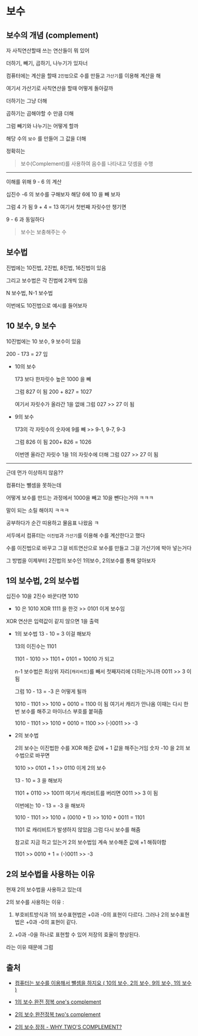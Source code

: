 # 보수

## 보수의 개념 (complement)

자 사칙연산할때 쓰는 연산들이 뭐 있어

더하기, 빼기, 곱하기, 나누기가 있자너

컴퓨터에는 계산을 할때 `2진법`으로 수를 만들고 `가산기`를 이용해 계산을 해

여기서 가산기로 사칙연산을 할때 어떻게 돌아갈까

더하기는 그냥 더해

곱하기는 곱해야할 수 만큼 더해

그럼 빼기와 나누기는 어떻게 할까

해당 수의 `보수` 를 만들어 그 값을 더해

정확히는

> 보수(Complement)를 사용하여 음수를 나타내고 덧셈을 수행

---

이해를 위해 9 - 6 의 계산

십진수 -6 의 보수를 구해보자 해당 6에 10 을 빼 보자

그럼 4 가 됨 9 + 4 = 13 여기서 첫번째 자릿수만 챙기면

9 - 6 과 동일하다

> 보수는 보충해주는 수

## 보수법

진법에는 10진법, 2진법, 8진법, 16진법이 있음

그리고 보수법은 각 진법에 2개씩 있음

N 보수법, N-1 보수법

이번에도 10진법으로 예시를 들어보자

## 10 보수, 9 보수

10진법에는 10 보수, 9 보수이 있음

200 - 173 = 27 임

- 10의 보수

  173 보다 한자릿수 높은 1000 을 빼

  그럼 827 이 됨 200 + 827 = 1027

  여기서 자릿수가 올라간 1을 없애 그럼 027 >> 27 이 됨

- 9의 보수

  173의 각 자릿수의 숫자에 9를 빼 >> 9-1, 9-7, 9-3

  그럼 826 이 됨 200+ 826 = 1026

  이번엔 올라간 자릿수 1을 1의 자릿수에 더해 그럼 027 >> 27 이 됨

---

근데 먼가 이상하지 않음??

컴퓨터는 뺄셈을 못하는데

어떻게 보수를 만드는 과정에서 1000을 빼고 10을 뺀다는거야 ㅋㅋㅋ

말이 되는 소릴 해야지 ㅋㅋㅋ

공부하다가 순간 띠용하고 물음표 나왔음 ㅋ

서두에서 컴퓨터는 `이진법`과 `가산기`를 이용해 수를 계산한다고 했다

수를 이진법으로 바꾸고 그걸 비트연산으로 보수를 만들고 그걸 가산기에 박아 넣는거다

그 방법을 이제부터 2진법의 보수인 1의보수, 2의보수를 통해 알아보자

## 1의 보수법, 2의 보수법

십진수 10을 2진수 바꾼다면 1010

- 10 은 1010 XOR 1111 을 한것 >> 0101 이게 보수임

XOR 연산은 입력값이 같지 않으면 1을 출력

- 1의 보수법
  13 - 10 = 3 이걸 해보자

  13의 이진수는 1101

  1101 - 1010 >> 1101 + 0101 = 10010 가 되고

  n-1 보수법은 최상위 자리(`캐리비트`)를 빼서 첫째자리에 더하는거니까 0011 >> 3 이 됨

  그럼 10 - 13 = -3 은 어떻게 될까

  1010 - 1101 >> 1010 + 0010 = 1100 이 됨 여기서 캐리가 안나옴 이때는 다시 한번 보수를 해주고 마이너스 부호를 붙혀줌

  1010 - 1101 >> 1010 + 0010 = 1100 >> (-)0011 >> -3

- 2의 보수법

  2의 보수는 이진법한 수를 XOR 해준 값에 + 1 값을 해주는거임 숫자 -10 을 2의 보수법으로 바꾸면

  1010 >> 0101 + 1 >> 0110 이게 2의 보수

  13 - 10 = 3 을 해보자

  1101 + 0110 >> 10011 여기서 캐리비트를 버리면 0011 >> 3 이 됨

  이번에는 10 - 13 = -3 을 해보자

  1010 - 1101 >> 1010 + (0010 + 1) >> 1010 + 0011 = 1101

  1101 로 캐리비트가 발생하지 않았음 그럼 다시 보수를 해줌

  참고로 지금 하고 있는거 2의 보수법임 계속 보수해준 값에 +1 해줘야함

  1101 >> 0010 + 1 = (-)0011 >> -3

## 2의 보수법을 사용하는 이유

현재 2의 보수법을 사용하고 있는데

2의 보수를 사용하는 이유 :

1. 부호비트방식과 1의 보수표현법은 +0과 -0의 표현이 다르다.
   그러나 2의 보수표현법은 +0과 -0의 표현이 같다.

2. +0과 -0을 하나로 표현할 수 있어 저장의 효율이 향상된다.

라는 이유 때문에 그럼

## 출처

- [컴퓨터는 보수를 이용해서 뺄셈을 하지요 ( 10의 보수, 2의 보수, 9의 보수, 1의 보수 )](https://www.youtube.com/watch?v=ouSqaaumhvE)

- [1의 보수 완전 정복 one's complement](https://www.youtube.com/watch?v=MlxJPWBdV0Q)

- [2의 보수 완전정복 two's complement](https://www.youtube.com/watch?v=h2ktWG7vcJ4&t=8s)

- [2의 보수 장점 - WHY TWO'S COMPLEMENT?](https://www.youtube.com/watch?v=FFAZFIsqBrA)
